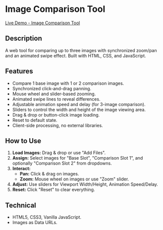 # Image Comparison Tool

[Live Demo - Image Comparison Tool](https://mattymroz.github.io/ImageComparisonTool/)

## Description

A web tool for comparing up to three images with synchronized zoom/pan and an animated swipe effect. Built with HTML, CSS, and JavaScript.

## Features

*   Compare 1 base image with 1 or 2 comparison images.
*   Synchronized click-and-drag panning.
*   Mouse wheel and slider-based zooming.
*   Animated swipe lines to reveal differences.
*   Adjustable animation speed and delay (for 3-image comparison).
*   Sliders to control the width and height of the image viewing area.
*   Drag & drop or button-click image loading.
*   Reset to default state.
*   Client-side processing, no external libraries.

## How to Use

1.  **Load Images:** Drag & drop or use "Add Files".
2.  **Assign:** Select images for "Base Slot", "Comparison Slot 1", and optionally "Comparison Slot 2" from dropdowns.
3.  **Interact:**
    *   **Pan:** Click & drag on images.
    *   **Zoom:** Mouse wheel on images or use "Zoom" slider.
4.  **Adjust:** Use sliders for Viewport Width/Height, Animation Speed/Delay.
5.  **Reset:** Click "Reset" to clear everything.

## Technical

*   HTML5, CSS3, Vanilla JavaScript.
*   Images as Data URLs.
